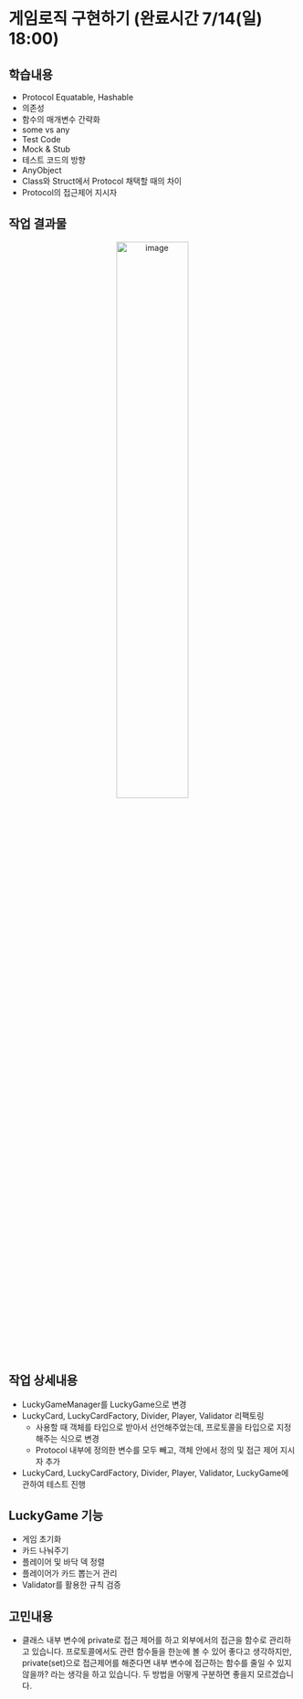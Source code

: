 # 게임로직 구현하기 (완료시간 7/14(일) 18:00)

## 학습내용
- Protocol Equatable, Hashable
- 의존성
- 함수의 매개변수 간략화
- some vs any
- Test Code
- Mock & Stub
- 테스트 코드의 방향
- AnyObject
- Class와 Struct에서 Protocol 채택할 때의 차이
- Protocol의 접근제어 지시자

## 작업 결과물
<p align="center">
<img width="50%" alt="image" src="https://github.com/softeerbootcamp-2nd/ios-luckycardgame/assets/76683388/c0d6c93d-6e7f-4b28-9d5b-e110f086b20b">

</p>

## 작업 상세내용
- LuckyGameManager를 LuckyGame으로 변경
- LuckyCard, LuckyCardFactory, Divider, Player, Validator 리팩토링
    - 사용할 때 객체를 타입으로 받아서 선언해주었는데, 프로토콜을 타입으로 지정해주는 식으로 변경
    - Protocol 내부에 정의한 변수를 모두 빼고, 객체 안에서 정의 및 접근 제어 지시자 추가
- LuckyCard, LuckyCardFactory, Divider, Player, Validator, LuckyGame에 관하여 테스트 진행

## LuckyGame 기능
- 게임 초기화
- 카드 나눠주기
- 플레이어 및 바닥 덱 정렬
- 플레이어가 카드 뽑는거 관리
- Validator를 활용한 규칙 검증

## 고민내용
- 클래스 내부 변수에 private로 접근 제어를 하고 외부에서의 접근을 함수로 관리하고 있습니다. 프로토콜에서도 관련 함수들을 한눈에 볼 수 있어 좋다고 생각하지만, private(set)으로 접근제어를 해준다면 내부 변수에 접근하는 함수를 줄일 수 있지 않을까? 라는 생각을 하고 있습니다. 두 방법을 어떻게 구분하면 좋을지 모르겠습니다.